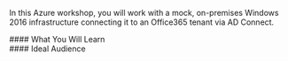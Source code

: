 In this Azure workshop, you will work with a mock, on-premises Windows 2016 infrastructure connecting it to an Office365 tenant via AD Connect.

<div class="row">
<div style=width:50%;padding:0px 10px;float:left;>
#### What You Will Learn


</div>
<div style=width:50%;padding:0px 10px;float:left;>
#### Ideal Audience


</div>
</div>
